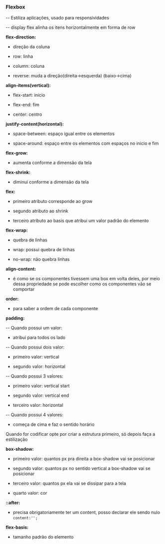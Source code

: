 ### **Flexbox**

-- Estiliza aplicações, usado para responsividades

-- display flex alinha os itens horizontalmente em forma de row

**flex-direction:**

- direção da coluna 

- row: linha

- column: coluna

- reverse: muda a direção(direita->esquerda) (baixo->cima)

**align-items(vertical):**

- flex-start: inicio

- flex-end: fim

- center: centro

**justify-content(horizontal):**

- space-between: espaço igual entre os elementos

- space-around: espaço entre os elementos com espaços no inicio e fim

**flex-grow:**

- aumenta conforme a dimensão da tela

**flex-shrink:**

- diminui conforme a dimensão da tela

**flex:**

- primeiro atributo corresponde ao grow

- segundo atributo ao shrink

- terceiro atributo ao basis que atribui um valor padrão do elemento

**flex-wrap:**

- quebra de linhas

- wrap: possui quebra de linhas

- no-wrap: não quebra linhas

**align-content:**

- é como se os componentes tivessem uma box em volta deles, por meio dessa propriedade se pode escolher como os componentes vão se comportar

**order:**

- para saber a ordem de cada componente

**padding:**

-- Quando possui um valor:

- atribui para todos os lado

-- Quando possui dois valor:

- primeiro valor: vertical

- segundo valor: horizontal

-- Quando possui 3 valores:

- primeiro valor: vertical start

- segundo valor: vertical end

- terceiro valor: horizontal

-- Quando possui 4 valores:

- começa de cima e faz o sentido horário

Quando for codificar opte por criar a estrutura primeiro, só depois faça a estilização

**box-shadow:**

- primeiro valor: quantos px pra direita a box-shadow vai se posicionar

- segundo valor: quantos px no sentido vertical a box-shadow vai se posicionar

- terceiro valor: quantos px ela vai se dissipar para a tela

- quarto valor: cor

**::after:**

- precisa obrigatoriamente ter um content, posso declarar ele sendo nulo `content:'';`

**flex-basis:**

- tamanho padrão do elemento